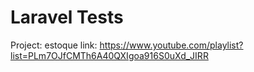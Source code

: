 # Laravel Tests
Project: estoque
link: https://www.youtube.com/playlist?list=PLm7OJfCMTh6A40QXIgoa916S0uXd_JIRR